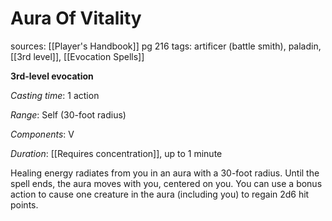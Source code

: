 # Aura Of Vitality
sources: [[Player's Handbook]] pg 216
tags: artificer (battle smith), paladin, [[3rd level]], [[Evocation Spells]]

**3rd-level evocation**

*Casting time*: 1 action

*Range*: Self (30-foot radius)

*Components*: V

*Duration*: [[Requires concentration]], up to 1 minute

Healing energy radiates from you in an aura with a 30-foot radius. Until the spell ends, the aura moves with you, centered on you. You can use a bonus action to cause one creature in the aura (including you) to regain 2d6 hit points.
